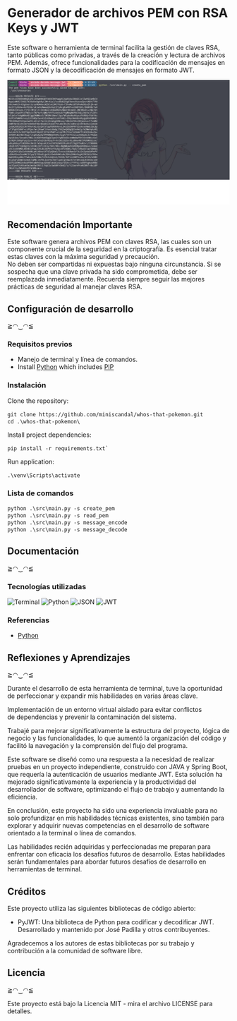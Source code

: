 # Generador de archivos PEM con RSA Keys y JWT

Este software o herramienta de terminal facilita la gestión de claves RSA, tanto públicas
como privadas, a través de la creación y lectura de archivos PEM. Además, ofrece funcionalidades
para la codificación de mensajes en formato JSON y la decodificación de mensajes en formato JWT.

<img src="./docs/pictures/terminal-capture.png" width="540">



## Recomendación Importante

Este software genera archivos PEM con claves RSA, las cuales son un componente
crucial de la seguridad en la criptografía. Es esencial tratar estas claves con la máxima
seguridad y precaución.  
No deben ser compartidas ni expuestas bajo ninguna circunstancia. Si se sospecha que una clave
privada ha sido comprometida, debe ser reemplazada inmediatamente. Recuerda siempre seguir
las mejores prácticas de seguridad al manejar claves RSA.


## Configuración de desarrollo
 ≧◠‿◠≦

### Requisitos previos

* Manejo de terminal y línea de comandos.
* Install [Python](https://www.python.org/) which includes [PIP](https://pypi.org/project/pip/)


### Instalación

Clone the repository:

```
git clone https://github.com/miniscandal/whos-that-pokemon.git
cd .\whos-that-pokemon\
```

Install project dependencies:

```
pip install -r requirements.txt`
```

Run application:

```
.\venv\Scripts\activate
```


### Lista de comandos

```
python .\src\main.py -s create_pem
python .\src\main.py -s read_pem
python .\src\main.py -s message_encode
python .\src\main.py -s message_decode
```



## Documentación 
 ≧◠‿◠≦


### Tecnologías utilizadas
![Terminal](https://img.shields.io/badge/Terminal-%23474745.svg?style=for-the-badge)
![Python](https://img.shields.io/badge/Python-%233776AB.svg?style=for-the-badge&logo=python&logoColor=white)
![JSON](https://img.shields.io/badge/JSON-%2348494a.svg?style=for-the-badge)
![JWT](https://img.shields.io/badge/JWT-%2300aa00.svg?style=for-the-badge)



### Referencias

* [Python](https://www.python.org/)









## Reflexiones y Aprendizajes

≧◠‿◠≦


Durante el desarrollo de esta herramienta de terminal, tuve la oportunidad de perfeccionar y expandir
mis habilidades en varias áreas clave.


Implementación de un entorno virtual aislado para evitar conflictos  
de dependencias y prevenir la contaminación del sistema.

Trabajé para mejorar significativamente la estructura del proyecto, lógica de
negocio y las funcionalidades, lo que aumentó la organización del código y facilitó la
navegación y la comprensión del flujo del programa.

Este software se diseñó como una respuesta a la necesidad de realizar pruebas en un proyecto
independiente, construido con JAVA y Spring Boot, que requería la autenticación de usuarios
mediante JWT. Esta solución ha mejorado significativamente la experiencia y la productividad
del desarrollador de software, optimizando el flujo de trabajo y aumentando la eficiencia.

En conclusión, este proyecto ha sido una experiencia invaluable para no solo profundizar
en mis habilidades técnicas existentes, sino también para explorar y adquirir nuevas
competencias en el desarrollo de software orientado a la terminal o línea de comandos.

Las habilidades recién adquiridas y perfeccionadas me preparan para enfrentar con
eficacia los desafíos futuros de desarrollo. Estas habilidades serán fundamentales para abordar
futuros desafíos de desarrollo en herramientas de terminal.






## Créditos

Este proyecto utiliza las siguientes bibliotecas de código abierto:

- PyJWT: Una biblioteca de Python para codificar y decodificar JWT.
Desarrollado y mantenido por José Padilla y otros contribuyentes.

Agradecemos a los autores de estas bibliotecas por su trabajo y contribución a la comunidad de
software libre.





## Licencia

≧◠‿◠≦

Este proyecto está bajo la Licencia MIT - mira el archivo LICENSE para detalles.
